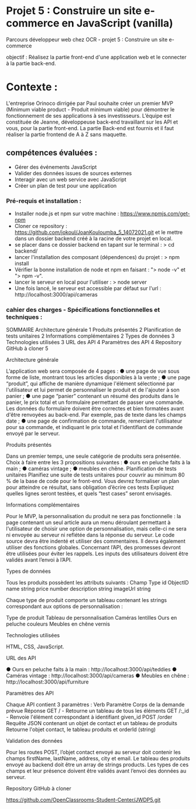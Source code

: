 # Projet 5 : Construire un site e-commerce en JavaScript (vanilla)

Parcours développeur web chez OCR - projet 5 : Construire un site e-commerce

objectif : Réalisez la partie front-end d'une application web et le connecter à la partie back-end.

# Contexte : 

L'entreprise Orinoco dirrigée par Paul souhaite créer un premier MVP (Minimum viable product - Produit minimum viable) pour démontrer le
fonctionnement de ses applications à ses investisseurs.
L’équipe est constituée de Jeanne, développeuse back-end travaillant sur les API et vous, pour
la partie front-end. La partie Back-end est fournis et il faut réaliser la partie frontend de A à Z sans maquette.

## compétences évaluées :

- Gérer des événements JavaScript
- Valider des données issues de sources externes
- Interagir avec un web service avec JavaScript
- Créer un plan de test pour une application

### Pré-requis et installation : 

- Installer node.js et npm sur votre machine : https://www.npmjs.com/get-npm
- Cloner ce repository : https://github.com/jokoul/JoanKouloumba_5_14072021.git
et le mettre dans un dossier backend créé à la racine de votre projet en local.
- se placer dans ce dossier backend en tapant sur le terminal : > cd backend/
- lancer l'installation des composant (dépendences) du projet : > npm install
- Vérifier la bonne installation de node et npm en faisant : "> node -v" et "> npm -v".
- lancer le serveur en local pour l'utiliser : > node server
- Une fois lancé, le serveur est accessible par défaut sur l'url : http://localhost:3000/api/cameras

### cahier des charges - Spécifications fonctionnelles et techniques :

SOMMAIRE
Architecture générale 1
Produits présentés 2
Planification de tests unitaires 2
Informations complémentaires 2
Types de données 3
Technologies utilisées 3
URL des API 4
Paramètres des API 4
Repository GitHub à cloner 5

Architecture générale

L’application web sera composée de 4 pages :
● une page de vue sous forme de liste, montrant tous les articles disponibles
à la vente ;
● une page “produit”, qui affiche de manière dynamique l'élément
sélectionné par l'utilisateur et lui permet de personnaliser le produit et de
l'ajouter à son panier ;
● une page “panier” contenant un résumé des produits dans le panier, le prix
total et un formulaire permettant de passer une commande. Les données
du formulaire doivent être correctes et bien formatées avant d'être
renvoyées au back-end. Par exemple, pas de texte dans les champs date ;
● une page de confirmation de commande, remerciant l'utilisateur pour sa
commande, et indiquant le prix total et l'identifiant de commande envoyé
par le serveur.

Produits présentés

Dans un premier temps, une seule catégorie de produits sera présentée.
Choix à faire entre les 3 propositions suivantes :
● ours en peluche faits à la main ;
● caméras vintage ;
● meubles en chêne.
Planification de tests unitaires
Planifiez une suite de tests unitaires pour couvrir au minimum 80 % de la base de
code pour le front-end. Vous devrez formaliser un plan pour atteindre ce résultat,
sans obligation d’écrire ces tests Expliquez quelles lignes seront testées, et quels
“test cases” seront envisagés.

Informations complémentaires

Pour le MVP, la personnalisation du produit ne sera pas fonctionnelle : la page
contenant un seul article aura un menu déroulant permettant à l'utilisateur de
choisir une option de personnalisation, mais celle-ci ne sera ni envoyée au serveur
ni reflétée dans la réponse du serveur.
Le code source devra être indenté et utiliser des commentaires. Il devra
également utiliser des fonctions globales.
Concernant l’API, des promesses devront être utilisées pour éviter les rappels.
Les inputs des utilisateurs doivent être validés avant l’envoi à l’API.

Types de données

Tous les produits possèdent les attributs suivants :
Champ Type
id ObjectID
name string
price number
description string
imageUrl string

Chaque type de produit comporte un tableau contenant les strings
correspondant aux options de personnalisation :

Type de produit Tableau de
personnalisation
Caméras lentilles
Ours en peluche couleurs
Meubles en chêne vernis

Technologies utilisées

HTML, CSS, JavaScript.

URL des API

● Ours en peluche faits à la main : http://localhost:3000/api/teddies
● Caméras vintage : http://localhost:3000/api/cameras
● Meubles en chêne : http://localhost:3000/api/furniture

Paramètres des API

Chaque API contient 3 paramètres :
Verb Paramètre Corps de la demande
prévue
Réponse
GET / - Retourne un tableau de tous les
éléments
GET /:_id - Renvoie l'élément correspondant à
identifiant given_id
POST /order Requête JSON contenant un
objet de contact et un
tableau de produits
Retourne l'objet contact, le tableau
produits et orderId (string)

Validation des données

Pour les routes POST, l’objet contact envoyé au serveur doit contenir les champs
firstName, lastName, address, city et email. Le tableau des produits envoyé au
backend doit être un array de strings products. Les types de ces champs et leur
présence doivent être validés avant l’envoi des données au serveur.

Repository GitHub à cloner

https://github.com/OpenClassrooms-Student-Center/JWDP5.git


